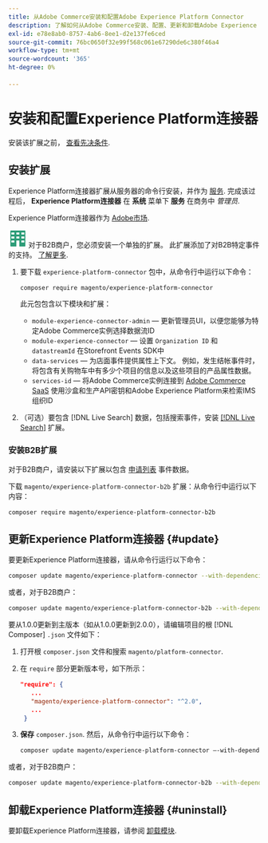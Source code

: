 ```yaml
---
title: 从Adobe Commerce安装和配置Adobe Experience Platform Connector
description: 了解如何从Adobe Commerce安装、配置、更新和卸载Adobe Experience Platform Connector。
exl-id: e78e8ab0-8757-4ab6-8ee1-d2e137fe6ced
source-git-commit: 76bc0650f32e99f568c061e67290de6c380f46a4
workflow-type: tm+mt
source-wordcount: '365'
ht-degree: 0%

---
```


# 安装和配置Experience Platform连接器

安装该扩展之前， [查看先决条件](overview.md#prereqs).

## 安装扩展

Experience Platform连接器扩展从服务器的命令行安装，并作为 [服务](../landing/saas.md). 完成该过程后， **Experience Platform连接器** 在 **系统** 菜单下 **服务** 在商务中 _管理员_.

Experience Platform连接器作为 [Adobe市场](https://marketplace.magento.com/magento-experience-platform-connector.html).

![B2B for Adobe Commerce](../assets/b2b.svg) 对于B2B商户，您必须安装一个单独的扩展。 此扩展添加了对B2B特定事件的支持。 [了解更多](#install-the-b2b-extension).

1. 要下载 `experience-platform-connector` 包中，从命令行中运行以下命令：

   ```bash
   composer require magento/experience-platform-connector
   ```

   此元包包含以下模块和扩展：

   * `module-experience-connector-admin`  — 更新管理员UI，以便您能够为特定Adobe Commerce实例选择数据流ID
   * `module-experience-connector`  — 设置 `Organization ID` 和 `datastreamId` 在Storefront Events SDK中
   * `data-services`  — 为店面事件提供属性上下文。 例如，发生结帐事件时，将包含有关购物车中有多少个项目的信息以及这些项目的产品属性数据。
   * `services-id`  — 将Adobe Commerce实例连接到 [Adobe Commerce SaaS](../landing/saas.md) 使用沙盒和生产API密钥和Adobe Experience Platform来检索IMS组织ID

1. （可选）要包含 [!DNL Live Search] 数据，包括搜索事件，安装 [[!DNL Live Search]](../live-search/install.md) 扩展。

### 安装B2B扩展

对于B2B商户，请安装以下扩展以包含 [申请列表](events.md#b2b-events) 事件数据。

下载 `magento/experience-platform-connector-b2b` 扩展：从命令行中运行以下内容：

```bash
composer require magento/experience-platform-connector-b2b
```

## 更新Experience Platform连接器 {#update}

要更新Experience Platform连接器，请从命令行运行以下命令：

```bash
composer update magento/experience-platform-connector --with-dependencies
```

或者，对于B2B商户：

```bash
composer update magento/experience-platform-connector-b2b --with-dependencies
```

要从1.0.0更新到主版本（如从1.0.0更新到2.0.0），请编辑项目的根 [!DNL Composer] `.json` 文件如下：

1. 打开根 `composer.json` 文件和搜索 `magento/platform-connector`.

1. 在 `require` 部分更新版本号，如下所示：

   ```json
   "require": {
      ...
      "magento/experience-platform-connector": "^2.0",
      ...
    }
   ```

1. **保存** `composer.json`. 然后，从命令行中运行以下命令：

   ```bash
   composer update magento/experience-platform-connector –-with-dependencies
   ```

或者，对于B2B商户：

```bash
composer update magento/experience-platform-connector-b2b --with-dependencies
```

## 卸载Experience Platform连接器 {#uninstall}

要卸载Experience Platform连接器，请参阅 [卸载模块](https://experienceleague.adobe.com/docs/commerce-operations/installation-guide/tutorials/uninstall-modules.html).
